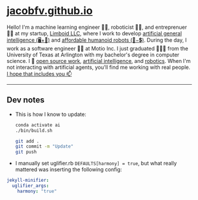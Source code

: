 # [jacobfv.github.io](https://jacobfv.github.io)

Hello! I'm a machine learning engineer 👨‍🔬, roboticist 👨‍🏭, and entreprenuer 👨‍💼 at my startup, [Limboid LLC](https://limboid.ai), where I work to develop [artificial general intelligence (🖥️+🧠)](https://jacobfv.github.io/blog/the-master-plan-part-1/) and [affordable humanoid robots (🤖−💲)](https://jacobfv.github.io/blog/the-master-plan-part-2/). During the day, I work as a software engineer 🧑‍💻 at Motio Inc. I just graduated 👨‍🎓🎉 from the University of Texas at Arlington with my bachelor's degree in computer science. I 💙 [open source work](https://github.com/JacobFV), [artificial intelligence](https://jacobfv.github.io/blog/category/ai/), and [robotics](https://jacobfvaldez.weebly.com/engineering.html). When I'm not interacting with artificial agents, you'll find me working with real people. [I hope that includes you 📫](https://jacobfv.github.io/bio#contact)

---

## Dev notes

- This is how I know to update:
  
  ```bash
  conda activate ai
  ./bin/build.sh

  git add .
  git commit -m "Update"
  git push
  ```

- I manually set uglifier.rb `DEFAULTS[harmony] = true`, but what really mattered was inserting the following config:

```yaml
jekyll-minifier:
  uglifier_args:
    harmony: "true"
```